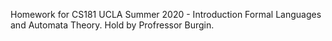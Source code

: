 Homework for CS181 UCLA Summer 2020 - Introduction Formal Languages and Automata Theory. Hold by Profressor Burgin. 
